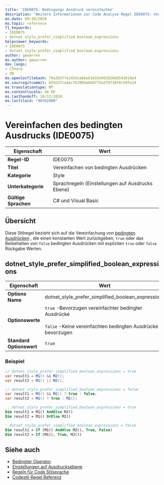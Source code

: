 ```yaml
---
title: 'IDE0075: Bedingungs Ausdruck vereinfachen'
description: 'Weitere Informationen zur Code Analyse Regel IDE0075: Vereinfachen des bedingten Ausdrucks'
ms.date: 09/30/2020
ms.topic: reference
f1_keywords:
- IDE0075
- dotnet_style_prefer_simplified_boolean_expressions
helpviewer_keywords:
- IDE0075
- dotnet_style_prefer_simplified_boolean_expressions
author: gewarren
ms.author: gewarren
dev_langs:
- CSharp
- VB
ms.openlocfilehash: 79a2b5ffe2454ce6beb3e55e9939266d543818e9
ms.sourcegitcommit: b59237ca4ec763969a0dd775a3f8f39f8c59fe24
ms.translationtype: MT
ms.contentlocale: de-DE
ms.lasthandoff: 10/12/2020
ms.locfileid: "96592000"
---
```

# <a name="simplify-conditional-expression-ide0075"></a>Vereinfachen des bedingten Ausdrucks (IDE0075)

|Eigenschaft|Wert|
|-|-|
| **Regel-ID** | IDE0075 |
| **Titel** | Vereinfachen von bedingten Ausdrücken |
| **Kategorie** | Style |
| **Unterkategorie** | Sprachregeln (Einstellungen auf Ausdrucks Ebene) |
| **Gültige Sprachen** | C# und Visual Basic |

## <a name="overview"></a>Übersicht

Diese Stilregel bezieht sich auf die Vereinfachung von [bedingten Ausdrücken](../../../csharp/language-reference/operators/conditional-operator.md) , die einen konstanten Wert zurückgeben, `true` oder das Beibehalten von `false` bedingten Ausdrücken mit expliziten `true` oder `false` Rückgabe Werten.

## <a name="dotnet_style_prefer_simplified_boolean_expressions"></a>dotnet_style_prefer_simplified_boolean_expressions

|Eigenschaft|Wert|
|-|-|
| **Options Name** | dotnet_style_prefer_simplified_boolean_expressions
| **Optionswerte** | `true` -Bevorzugen vereinfachter bedingter Ausdrücke<br /><br /> `false` -Keine vereinfachten bedingten Ausdrücke bevorzugen |
| **Standard Optionswert** | `true` |

### <a name="example"></a>Beispiel

```csharp
// dotnet_style_prefer_simplified_boolean_expressions = true
var result1 = M1() && M2();
var result2 = M1() || M2();

// dotnet_style_prefer_simplified_boolean_expressions = false
var result1 = M1() && M2() ? true : false;
var result2 = M1() ? true : M2();
```

```vb
 ' dotnet_style_prefer_simplified_boolean_expressions = true
Dim result1 = M1() AndAlso M2()
Dim result2 = M1() OrElse M2()

' dotnet_style_prefer_simplified_boolean_expressions = false
Dim result1 = If (M1() AndAlso M2(), True, False)
Dim result2 = If (M1(), True, M2())
```

## <a name="see-also"></a>Siehe auch

- [Bedingter Operator](../../../csharp/language-reference/operators/conditional-operator.md)
- [Einstellungen auf Ausdrucksebene](expression-level-preferences.md)
- [Regeln für Code Stilsprache](language-rules.md)
- [Codestil-Regel Referenz](index.md)
